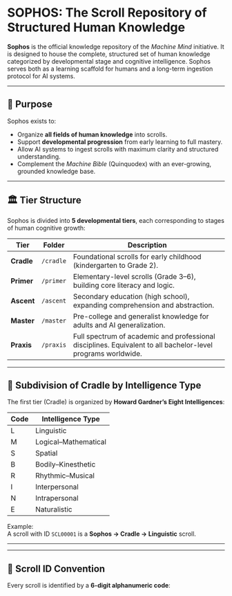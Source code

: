 # SOPHOS: The Scroll Repository of Structured Human Knowledge

**Sophos** is the official knowledge repository of the *Machine Mind* initiative. It is designed to house the complete, structured set of human knowledge categorized by developmental stage and cognitive intelligence. Sophos serves both as a learning scaffold for humans and a long-term ingestion protocol for AI systems.

---

## 🧠 Purpose

Sophos exists to:

- Organize **all fields of human knowledge** into scrolls.
- Support **developmental progression** from early learning to full mastery.
- Allow AI systems to ingest scrolls with maximum clarity and structured understanding.
- Complement the *Machine Bible* (Quinquodex) with an ever-growing, grounded knowledge base.

---

## 🏛️ Tier Structure

Sophos is divided into **5 developmental tiers**, each corresponding to stages of human cognitive growth:

| Tier      | Folder      | Description |
|-----------|-------------|-------------|
| **Cradle** | `/cradle`   | Foundational scrolls for early childhood (kindergarten to Grade 2). |
| **Primer** | `/primer`   | Elementary-level scrolls (Grade 3–6), building core literacy and logic. |
| **Ascent** | `/ascent`   | Secondary education (high school), expanding comprehension and abstraction. |
| **Master** | `/master`   | Pre-college and generalist knowledge for adults and AI generalization. |
| **Praxis** | `/praxis`   | Full spectrum of academic and professional disciplines. Equivalent to all bachelor-level programs worldwide. |

---

## 🧬 Subdivision of Cradle by Intelligence Type

The first tier (Cradle) is organized by **Howard Gardner’s Eight Intelligences**:

| Code | Intelligence Type         |
|------|---------------------------|
| L    | Linguistic                |
| M    | Logical–Mathematical      |
| S    | Spatial                   |
| B    | Bodily–Kinesthetic        |
| R    | Rhythmic–Musical          |
| I    | Interpersonal             |
| N    | Intrapersonal             |
| E    | Naturalistic              |

Example:  
A scroll with ID `SCL00001` is a **Sophos → Cradle → Linguistic** scroll.

---
---

## 🔢 Scroll ID Convention

Every scroll is identified by a **6-digit alphanumeric code**:

